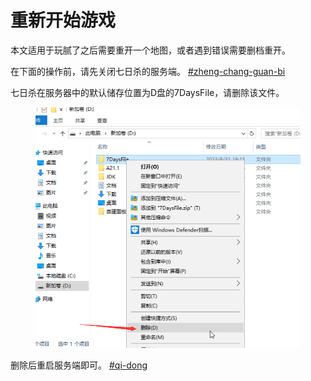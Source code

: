 # 重新开始游戏

本文适用于玩腻了之后需要重开一个地图，或者遇到错误需要删档重开。

在下面的操作前，请先关闭七日杀的服务端。 [#zheng-chang-guan-bi](qi-dong-guan-bi-zhong-qi.md#zheng-chang-guan-bi "mention")

七日杀在服务器中的默认储存位置为D盘的7DaysFile，请删除该文件。

<figure><img src="../../.gitbook/assets/image (3).png" alt=""><figcaption></figcaption></figure>

删除后重启服务端即可。 [#qi-dong](qi-dong-guan-bi-zhong-qi.md#qi-dong "mention")
